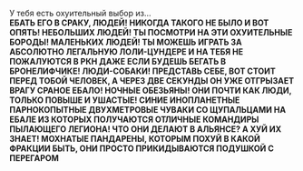 У тебя есть охуительный выбор из…  
**ЕБАТЬ ЕГО В СРАКУ, ЛЮДЕЙ! НИКОГДА ТАКОГО НЕ БЫЛО И ВОТ ОПЯТЬ! НЕБОЛЬШИХ ЛЮДЕЙ! ТЫ ПОСМОТРИ НА ЭТИ ОХУИТЕЛЬНЫЕ БОРОДЫ! МАЛЕНЬКИХ ЛЮДЕЙ! ТЫ МОЖЕШЬ ИГРАТЬ ЗА АБСОЛЮТНО ЛЕГАЛЬНУЮ ЛОЛИ-ЦУНДЕРЕ И НА ТЕБЯ НЕ ПОЖАЛУЮТСЯ В РКН ДАЖЕ ЕСЛИ БУДЕШЬ БЕГАТЬ В БРОНЕЛИФЧИКЕ! ЛЮДИ-СОБАКИ! ПРЕДСТАВЬ СЕБЕ, ВОТ СТОИТ ПЕРЕД ТОБОЙ ЧЕЛОВЕК, А ЧЕРЕЗ ДВЕ СЕКУНДЫ ОН УЖЕ ОТГРЫЗАЕТ ВРАГУ СРАНОЕ ЕБАЛО! НОЧНЫЕ ОБЕЗЬЯНЫ! ОНИ ПОЧТИ КАК ЛЮДИ, ТОЛЬКО ПОВЫШЕ И УШАСТЫЕ! СИНИЕ ИНОПЛАНЕТНЫЕ ПАРНОКОПЫТНЫЕ ДВУХМЕТРОВЫЕ ЧУВАКИ СО ЩУПАЛЬЦАМИ НА ЕБАЛЕ ИЗ КОТОРЫХ ПОЛУЧАЮТСЯ ОТЛИЧНЫЕ КОМАНДИРЫ ПЫЛАЮЩЕГО ЛЕГИОНА! ЧТО ОНИ ДЕЛАЮТ В АЛЬЯНСЕ? А ХУЙ ИХ ЗНАЕТ! МОХНАТЫЕ ПАНДАРЕНЫ, КОТОРЫМ ПОХУЙ В КАКОЙ ФРАКЦИИ БЫТЬ, ОНИ ПРОСТО ПРИКИДЫВАЮТСЯ ПОДУШКОЙ С ПЕРЕГАРОМ**